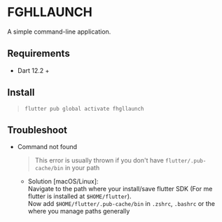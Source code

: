 # FGHLLAUNCH

A simple command-line application.

## Requirements

- Dart 12.2 +

## Install

> `flutter pub global activate fhgllaunch`

## Troubleshoot

- Command not found
  > This error is usually thrown if you don't have `flutter/.pub-cache/bin` in your path
  - Solution [macOS/Linux]:
    <br />Navigate to the path where your install/save flutter SDK (For me flutter is installed at `$HOME/flutter`).
    <br />Now add `$HOME/flutter/.pub-cache/bin` in `.zshrc`, `.bashrc` or the where you manage paths generally
